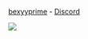 [bexyyprime](https://discord.com/users/889928756154748948)  - [Discord]([https://discord.gg/9ApMGVjMHy](https://discord.gg/ZRC9vssvgG))

<img src="https://images-ext-1.discordapp.net/external/J2GOXgXphgBWd-1b_dUOHPojM87CgAKVqJqrCCf3o14/%3Fsize%3D1024/https/cdn.discordapp.com/avatars/889928756154748948/fa7f8a05462141893ad043f0b2e9ee21.webp"></img>

